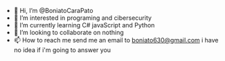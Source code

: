 - 👋 Hi, I’m @BoniatoCaraPato
- 👀 I’m interested in programing and cibersecurity
- 🌱 I’m currently learning C# javaScript and Python
- 💞️ I’m looking to collaborate on nothing
- 📫 How to reach me send me an email to boniato630@gmail.com i have no idea if i'm going to answer you

<!---
BoniatoCaraPato/BoniatoCaraPato is a ✨ special ✨ repository because its `README.md` (this file) appears on your GitHub profile.
You can click the Preview link to take a look at your changes.
--->
